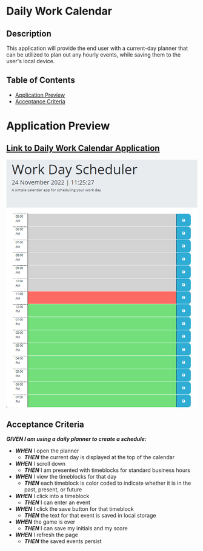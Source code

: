 # Daily Work Calendar

## Description

This application will provide the end user with a current-day planner that can be utilized to plan out any hourly events, while saving them to the user's local device.

## Table of Contents

- [Application Preview](#application-preview)
- [Acceptance Criteria](#acceptance-criteria-for-this-challenge)

# Application Preview
## [Link to Daily Work Calendar Application](https://estee3.github.io/Daily-Work-Calendar/index.html)
![alt text](./Assets/images/Calendar%20Application%20Preview.png)

## Acceptance Criteria
***GIVEN I am using a daily planner to create a schedule:***
- ***WHEN*** I open the planner
    - ***THEN*** the current day is displayed at the top of the calendar
- ***WHEN*** I scroll down
    - ***THEN*** I am presented with timeblocks for standard business hours
- ***WHEN*** I view the timeblocks for that day
    - ***THEN*** each timeblock is color coded to indicate whether it is in the past, present, or future
- ***WHEN*** I click into a timeblock
    - ***THEN*** I can enter an event
- ***WHEN*** I click the save button for that timeblock
    - ***THEN*** the text for that event is saved in local storage
- ***WHEN*** the game is over
    - ***THEN*** I can save my initials and my score
- ***WHEN*** I refresh the page
    - ***THEN*** the saved events persist
